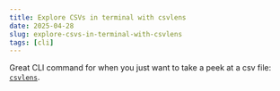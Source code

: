 ```yaml
---
title: Explore CSVs in terminal with csvlens
date: 2025-04-28
slug: explore-csvs-in-terminal-with-csvlens
tags: [cli]
---
```


Great CLI command for when you just want to take a peek at a csv file: [`csvlens`](https://github.com/YS-L/csvlens).
